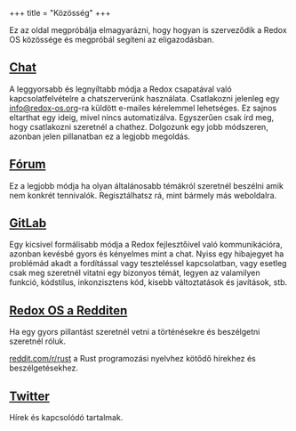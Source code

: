 +++
title = "Közösség"
+++

Ez az oldal megpróbálja elmagyarázni, hogy hogyan is szerveződik a Redox OS közössége és megpróbál segíteni az eligazodásban.

<a id="chat"></a>
## [Chat](https://chat.redox-os.org)

A leggyorsabb és legnyíltabb módja a Redox csapatával való kapcsolatfelvételre a chatszerverünk használata. Csatlakozni jelenleg egy [info@redox-os.org](mailto:info@redox-os.org)-ra küldött e-mailes kérelemmel lehetséges. Ez sajnos eltarthat egy ideig, mivel nincs automatizálva. Egyszerűen csak írd meg, hogy csatlakozni szeretnél a chathez. Dolgozunk egy jobb módszeren, azonban jelen pillanatban ez a legjobb megoldás.

<a id="forum"></a>
## [Fórum](https://discourse.redox-os.org/)

Ez a legjobb módja ha olyan általánosabb témákról szeretnél beszélni amik nem konkrét tennivalók. Regisztálhatsz rá, mint bármely más weboldalra.

<a id="gitlab"></a>
## [GitLab](https://gitlab.redox-os.org/redox-os/redox)

Egy kicsivel formálisabb módja a Redox fejlesztőivel való kommunikációra, azonban kevésbé gyors és kényelmes mint a chat. Nyiss egy hibajegyet ha problémád akadt a fordítással vagy teszteléssel kapcsolatban, vagy esetleg csak meg szeretnél vitatni egy bizonyos témát, legyen az valamilyen funkció, kódstílus, inkonzisztens kód, kisebb változtatások és javítások, stb.

<a id="reddit"></a>
## [Redox OS a Redditen](https://www.reddit.com/r/Redox/)

Ha egy gyors pillantást szeretnél vetni a történésekre és beszélgetni szeretnél róluk.

[reddit.com/r/rust](https://www.reddit.com/r/rust) a Rust programozási nyelvhez kötődő hírekhez és beszélgetésekhez.

<a id="twitter"></a>
## [Twitter](https://twitter.com/redox_os)

Hírek és kapcsolódó tartalmak.
